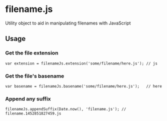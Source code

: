 # filename.js

Utility object to aid in manipulating filenames with JavaScript

## Usage


### Get the file extension
```JS
var extension = filenameJs.extension('some/filename/here.js'); // js
```

### Get the file's basename
```JS
var basename = filenameJs.basename('some/filename/here.js');   // here
```

### Append any suffix
```
filenameJs.appendSuffix(Date.now(), 'filename.js'); // filename.1452851827459.js
```
